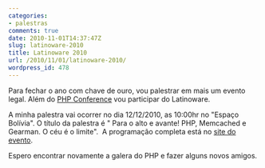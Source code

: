 ```yaml
---
categories:
- palestras
comments: true
date: 2010-11-01T14:37:47Z
slug: latinoware-2010
title: Latinoware 2010
url: /2010/11/01/latinoware-2010/
wordpress_id: 478
---
```


Para fechar o ano com chave de ouro, vou palestrar em mais um evento legal. Além do [PHP Conference](/blog/2010/10/15/phpconference-2010) vou participar do Latinoware.

A minha palestra vai ocorrer no dia 12/12/2010, as 10:00hr no "Espaço Bolívia". O título da palestra é " Para o alto e avante! PHP, Memcached e Gearman. O céu é o limite".  A programação completa está no [site do evento](http://www.latinoware.org/sites/all/files/files/grade%20latinoware%20ULTIMVA%20VERSAO.pdf).

Espero encontrar novamente a galera do PHP e fazer alguns novos amigos.

